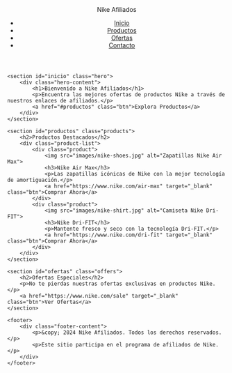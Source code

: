 <!DOCTYPE html>
<html lang="es">
<head>
    <meta charset="UTF-8">
    <meta name="viewport" content="width=device-width, initial-scale=1.0">
    <meta name="description" content="Descubre las mejores ofertas de productos Nike a través de nuestros enlaces de afiliados y ahorra en cada compra.">
    <title>Nike Afiliados - Tu Portal de Ofertas Nike</title>
    <link rel="stylesheet" href="styles.css">
    <link rel="icon" href="favicon.ico">
</head>
<body>
    <header>
        <nav>
            <div class="logo">Nike Afiliados</div>
            <ul>
                <li><a href="#inicio">Inicio</a></li>
                <li><a href="#productos">Productos</a></li>
                <li><a href="#ofertas">Ofertas</a></li>
                <li><a href="#contacto">Contacto</a></li>
            </ul>
        </nav>
    </header>
    
    <section id="inicio" class="hero">
        <div class="hero-content">
            <h1>Bienvenido a Nike Afiliados</h1>
            <p>Encuentra las mejores ofertas de productos Nike a través de nuestros enlaces de afiliados.</p>
            <a href="#productos" class="btn">Explora Productos</a>
        </div>
    </section>

    <section id="productos" class="products">
        <h2>Productos Destacados</h2>
        <div class="product-list">
            <div class="product">
                <img src="images/nike-shoes.jpg" alt="Zapatillas Nike Air Max">
                <h3>Nike Air Max</h3>
                <p>Las zapatillas icónicas de Nike con la mejor tecnología de amortiguación.</p>
                <a href="https://www.nike.com/air-max" target="_blank" class="btn">Comprar Ahora</a>
            </div>
            <div class="product">
                <img src="images/nike-shirt.jpg" alt="Camiseta Nike Dri-FIT">
                <h3>Nike Dri-FIT</h3>
                <p>Mantente fresco y seco con la tecnología Dri-FIT.</p>
                <a href="https://www.nike.com/dri-fit" target="_blank" class="btn">Comprar Ahora</a>
            </div>
        </div>
    </section>

    <section id="ofertas" class="offers">
        <h2>Ofertas Especiales</h2>
        <p>No te pierdas nuestras ofertas exclusivas en productos Nike.</p>
        <a href="https://www.nike.com/sale" target="_blank" class="btn">Ver Ofertas</a>
    </section>

    <footer>
        <div class="footer-content">
            <p>&copy; 2024 Nike Afiliados. Todos los derechos reservados.</p>
            <p>Este sitio participa en el programa de afiliados de Nike.</p>
        </div>
    </footer>
</body>
</html>

